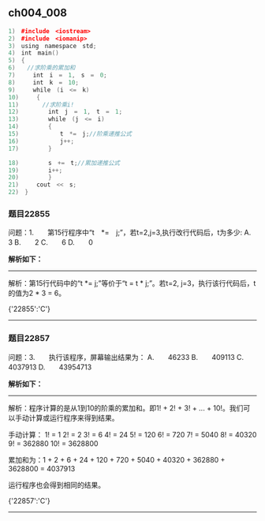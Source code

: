 ## ch004_008
``` c++
1)　#include　<iostream>
2)　#include　<iomanip>
3)　using　namespace　std;
4)　int　main()
5)　{
6)　　//求阶乘的累加和
7)　　　int　i　=　1,　s　=　0;
8)　　　int　k　=　10;
9)　　　while　(i　<=　k)
10)　　　{
11)　　　　//求阶乘i!
12)　　　　　int　j　=　1,　t　=　1;
13)　　　　　while　(j　<=　i)
14)　　　　　{
15)　　　　　　　t　*=　j;//阶乘递推公式
16)　　　　　　　j++;
17)　　　　　}

18)　　　　　s　+=　t;//累加递推公式
19)　　　　　i++;
20)　　　　　}
21)　　　cout　<<　s;
22)　}

```
### 题目22855
问题：1.　　第15行程序中“t　*=　j;”，若t=2,j=3,执行改行代码后，t为多少:
A.　　3
B.　　2
C.　　6
D.　　0


**解析如下：**

------

解析：第15行代码中的“t *= j;”等价于“t = t * j;”。若t=2, j=3，执行该行代码后，t的值为2 * 3 = 6。

{'22855':'C'}

------

### 题目22857
问题：3.　　执行该程序，屏幕输出结果为：
A.　　46233
B.　　409113
C.　　4037913
D.　　43954713


**解析如下：**

------

解析：程序计算的是从1到10的阶乘的累加和。即1! + 2! + 3! + ... + 10!。我们可以手动计算或运行程序来得到结果。

手动计算：
1! = 1
2! = 2
3! = 6
4! = 24
5! = 120
6! = 720
7! = 5040
8! = 40320
9! = 362880
10! = 3628800

累加和为：1 + 2 + 6 + 24 + 120 + 720 + 5040 + 40320 + 362880 + 3628800 = 4037913

运行程序也会得到相同的结果。

{'22857':'C'}

------

